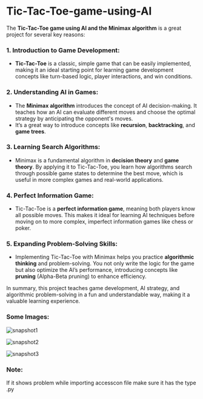 # Tic-Tac-Toe-game-using-AI
The **Tic-Tac-Toe game using AI and the Minimax algorithm** is a great project for several key reasons:

### 1. **Introduction to Game Development**:
   - **Tic-Tac-Toe** is a classic, simple game that can be easily implemented, making it an ideal starting point for learning game development concepts like turn-based logic, player interactions, and win conditions.

### 2. **Understanding AI in Games**:
   - The **Minimax algorithm** introduces the concept of AI decision-making. It teaches how an AI can evaluate different moves and choose the optimal strategy by anticipating the opponent's moves.
   - It’s a great way to introduce concepts like **recursion**, **backtracking**, and **game trees**.

### 3. **Learning Search Algorithms**:
   - Minimax is a fundamental algorithm in **decision theory** and **game theory**. By applying it to Tic-Tac-Toe, you learn how algorithms search through possible game states to determine the best move, which is useful in more complex games and real-world applications.

### 4. **Perfect Information Game**:
   - Tic-Tac-Toe is a **perfect information game**, meaning both players know all possible moves. This makes it ideal for learning AI techniques before moving on to more complex, imperfect information games like chess or poker.

### 5. **Expanding Problem-Solving Skills**:
   - Implementing Tic-Tac-Toe with Minimax helps you practice **algorithmic thinking** and problem-solving. You not only write the logic for the game but also optimize the AI’s performance, introducing concepts like **pruning** (Alpha-Beta pruning) to enhance efficiency.

In summary, this project teaches game development, AI strategy, and algorithmic problem-solving in a fun and understandable way, making it a valuable learning experience.
### Some Images:
![snapshot1](https://github.com/user-attachments/assets/298905d0-7ba5-4ced-96e0-71ce6b14aa2f)

![snapshot2](https://github.com/user-attachments/assets/d40eb0f2-4b91-4663-995b-268121b57030)

![snapshot3](https://github.com/user-attachments/assets/b95cde63-1091-4a82-81a1-ff58de568e53)



### Note:
If it shows problem while importing accesscon file make sure it has the type .py
